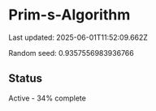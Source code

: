 # Prim-s-Algorithm

Last updated: 2025-06-01T11:52:09.662Z

Random seed: 0.9357556983936766

## Status

Active - 34% complete